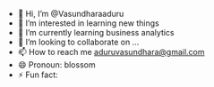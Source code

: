 - 👋 Hi, I’m @Vasundharaaduru
- 👀 I’m interested in learning new things 
- 🌱 I’m currently learning business analytics 
- 💞️ I’m looking to collaborate on ...
- 📫 How to reach me aduruvasundhara@gmail.com
- 😄 Pronoun: blossom 
- ⚡ Fun fact: 

<!---
Vasundharaaduru/Vasundharaaduru is a ✨ special ✨ repository because its `README.md` (this file) appears on your GitHub profile.
You can click the Preview link to take a look at your changes.
--->
